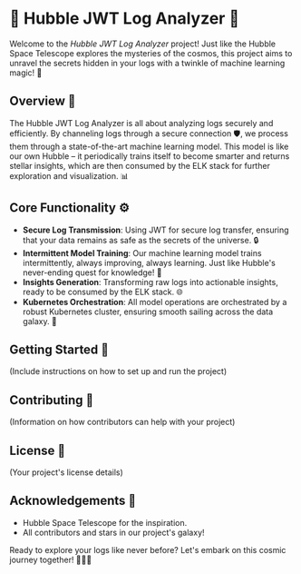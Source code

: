 # 🌌 Hubble JWT Log Analyzer 🚀

Welcome to the *Hubble JWT Log Analyzer* project! Just like the Hubble Space Telescope explores the mysteries of the cosmos, this project aims to unravel the secrets hidden in your logs with a twinkle of machine learning magic! 🌟

## Overview 🌠

The Hubble JWT Log Analyzer is all about analyzing logs securely and efficiently. By channeling logs through a secure connection 🛡️, we process them through a state-of-the-art machine learning model. This model is like our own Hubble – it periodically trains itself to become smarter and returns stellar insights, which are then consumed by the ELK stack for further exploration and visualization. 📊

## Core Functionality ⚙️

- **Secure Log Transmission**: Using JWT for secure log transfer, ensuring that your data remains as safe as the secrets of the universe. 🔒
- **Intermittent Model Training**: Our machine learning model trains intermittently, always improving, always learning. Just like Hubble's never-ending quest for knowledge! 🧠
- **Insights Generation**: Transforming raw logs into actionable insights, ready to be consumed by the ELK stack. 🌐
- **Kubernetes Orchestration**: All model operations are orchestrated by a robust Kubernetes cluster, ensuring smooth sailing across the data galaxy. 🌌

## Getting Started 🚀

(Include instructions on how to set up and run the project)

## Contributing 🤝

(Information on how contributors can help with your project)

## License 📄

(Your project's license details)

## Acknowledgements 🌟

- Hubble Space Telescope for the inspiration.
- All contributors and stars in our project's galaxy!

Ready to explore your logs like never before? Let's embark on this cosmic journey together! 🌟🚀🌌
